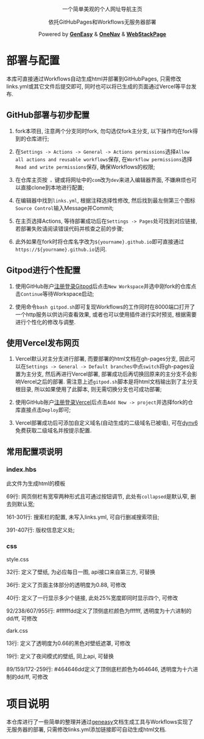 <div align="center">
<p>一个简单美观的个人网址导航主页</p>
<p>依托GitHubPages和Workflows无服务器部署</p>
<p>Powered by 
<a href="https://github.com/geneasy/geneasy" target="_blank"><strong>GenEasy</strong></a> & 
<a href="https://github.com/imsyy/OneNav" target="_blank"><strong>OneNav</strong></a> & 
<a href="https://github.com/WebStackPage/WebStackPage.github.io" target="_blank"><strong>WebStackPage</strong></a>
</p>
</div>

# 部署与配置

本库可直接通过Workflows自动生成html并部署到GitHubPages, 只需修改links.yml或其它文件后提交即可, 同时也可以将已生成的页面通过Vercel等平台发布.

## GitHub部署与初步配置

1. fork本项目, 注意两个分支同时fork, 勿勾选仅fork主分支, 以下操作均在fork得到的仓库进行;

2. 在`Settings -> Actions -> General -> Actions permissions`选择`Allow all actions and reusable workflows`保存, 在`Workflow permissions`选择`Read and write permissions`保存, 确保Workflows的权限;

3. 在仓库主页按` 。`键或将网址中的`com`改为`dev`来进入编辑器界面, 不嫌麻烦也可以直接clone到本地进行配置;

4. 在编辑器中找到`links.yml`, 根据注释选择性修改, 然后找到最左侧第三个图标`Source Control`输入Message并Commit;

5. 在主页选择Actions, 等待部署成功后在`Settings -> Pages`处可找到对应链接, 若部署失败请阅读错误代码并核查之前的步骤;

6. 此外如果在fork时将仓库名字改为`${yourname}.github.io`即可直接通过`https://${yourname}.github.io`访问.

## Gitpod进行个性配置

1. 使用GitHub账户[注册登录Gitpod](https://gitpod.io/workspaces)后点击`New Workspace`并选中刚fork的仓库点击`Continue`等待Workspace启动;

2. 使用命令`bash gitpod.sh`即可复现Workflows的工作同时在8000端口打开了一个http服务以供访问查看效果, 或者也可以使用插件进行实时预览, 根据需要进行个性化的修改与调整.

## 使用Vercel发布网页

1. Vercel默认对主分支进行部署, 而要部署的html文档在gh-pages分支, 因此可以在`Settings -> General -> Default branches`中点`switch`将gh-pages设置为主分支, 然后再进行Vercel部署, 部署成功后再切换回原来的主分支不会影响Vercel之后的部署. 需注意上述`gitpod.sh`脚本是将html文档输出到了主分支根目录, 所以如果使用了此脚本, 则无需切换分支也可成功部署;

2. 使用GitHub账户[注册登录Vercel](https://vercel.com/dashboard)后点击`Add New -> project`并选择fork的仓库直接点击`Deploy`即可;

3. Vercel部署成功后可添加自定义域名(自动生成的二级域名已被墙), 可在[dynv6](https://dynv6.com/)免费获取二级域名并按提示配置.

## 常用配置项说明

### index.hbs

此文件为生成html的模板

69行: 网页侧栏有宽窄两种形式且可通过按钮调节, 此处有`collapsed`是默认窄, 删去则默认宽;

161-301行: 搜索栏的配置, 未写入links.yml, 可自行删减搜索项目;

391-407行: 版权信息定义处;

### css

style.css

32行: 定义了壁纸, 为必应每日一图, api接口来自第三方, 可替换

36行: 定义了页面主体部分的透明度为0.88, 可修改

40行: 定义了一行显示多少个链接, 此处25%宽度即同时显示四个, 可修改

92/238/607/955行: #ffffffdd定义了顶侧底栏颜色为ffffff, 透明度为十六进制的dd/ff, 可修改

dark.css

13行: 定义了透明度为0.66的黑色对壁纸遮罩, 可修改

19行: 定义了夜间模式的壁纸, 同上api, 可替换

89/159/172-259行: #464646dd定义了顶侧底栏颜色为464646, 透明度为十六进制的dd/ff, 可修改

# 项目说明

本仓库进行了一些简单的整理并通过[geneasy](https://github.com/geneasy/geneasy)文档生成工具与Workflows实现了无服务器的部署, 只需修改links.yml添加链接即可自动生成html文档.
